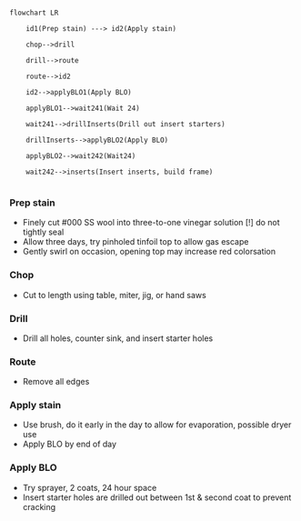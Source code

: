 ```mermaid

flowchart LR

    id1(Prep stain) ---> id2(Apply stain)
    
    chop-->drill
    
    drill-->route
    
    route-->id2
    
    id2-->applyBLO1(Apply BLO)
    
    applyBLO1-->wait241(Wait 24)
    
    wait241-->drillInserts(Drill out insert starters)
    
    drillInserts-->applyBLO2(Apply BLO)
    
    applyBLO2-->wait242(Wait24)
    
    wait242-->inserts(Insert inserts, build frame)
    
```
### Prep stain
- Finely cut #000 SS wool into three-to-one vinegar solution [!] do not tightly seal
- Allow three days, try pinholed tinfoil top to allow gas escape
- Gently swirl on occasion, opening top may increase red colorsation

### Chop
- Cut to length using table, miter, jig, or hand saws

### Drill
- Drill all holes, counter sink, and insert starter holes

### Route
- Remove all edges

### Apply stain
- Use brush, do it early in the day to allow for evaporation, possible dryer use
- Apply BLO by end of day

### Apply BLO
- Try sprayer, 2 coats, 24 hour space
- Insert starter holes are drilled out between 1st & second coat to prevent cracking
